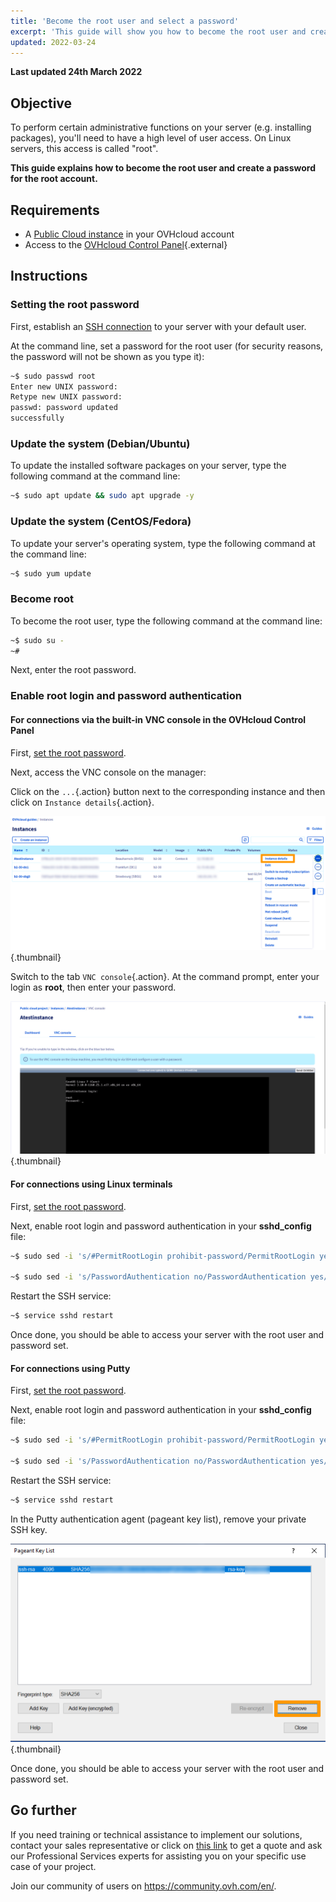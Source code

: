 ```yaml
---
title: 'Become the root user and select a password'
excerpt: 'This guide will show you how to become the root user and create a password for the root account'
updated: 2022-03-24
---
```


**Last updated 24th March 2022**

## Objective

To perform certain administrative functions on your server (e.g. installing packages), you'll need to have a high level of user access. On Linux servers, this access is called "root".

**This guide explains how to become the root user and create a password for the root account.**

## Requirements

- A [Public Cloud instance](/pages/public_cloud/compute/public-cloud-first-steps#create-instance) in your OVHcloud account
- Access to the [OVHcloud Control Panel](https://ca.ovh.com/auth/?action=gotomanager&from=https://www.ovh.com.au/&ovhSubsidiary=au){.external}

## Instructions

### Setting the root password <a name="settingtherootpassword"></a>

First, establish an [SSH connection](/pages/public_cloud/compute/public-cloud-first-steps#step-4-connecting-to-your-instance) to your server with your default user.

At the command line, set a password for the root user (for security reasons, the password will not be shown as you type it):

```bash
~$ sudo passwd root
Enter new UNIX password:
Retype new UNIX password:
passwd: password updated 
successfully
```

### Update the system (Debian/Ubuntu)

To update the installed software packages on your server, type the following command at the command line:

```bash
~$ sudo apt update && sudo apt upgrade -y
```

### Update the system (CentOS/Fedora)

To update your server's operating system, type the following command at the command line:

```bash
~$ sudo yum update
```

### Become root

To become the root user, type the following command at the command line:

```bash
~$ sudo su -
~#
```

Next, enter the root password.


### Enable root login and password authentication

#### For connections via the built-in VNC console in the OVHcloud Control Panel

First, [set the root password](#settingtherootpassword).

Next, access the VNC console on the manager:

Click on the `...`{.action} button next to the corresponding instance and then click on `Instance details`{.action}. 

![acces instance](images/instancedetails.png){.thumbnail}

Switch to the tab `VNC console`{.action}. At the command prompt, enter your login as **root**, then enter your password.

![vnc](images/vnc.png){.thumbnail} 

#### For connections using Linux terminals

First, [set the root password](#settingtherootpassword).

Next, enable root login and password authentication in your **sshd_config** file:

```bash
~$ sudo sed -i 's/#PermitRootLogin prohibit-password/PermitRootLogin yes/g' /etc/ssh/sshd_config

~$ sudo sed -i 's/PasswordAuthentication no/PasswordAuthentication yes/g' /etc/ssh/sshd_config
```

Restart the SSH service:

```bash
~$ service sshd restart
```

Once done, you should be able to access your server with the root user and password set.

#### For connections using Putty

First, [set the root password](#settingtherootpassword).

Next, enable root login and password authentication in your **sshd_config** file:

```bash
~$ sudo sed -i 's/#PermitRootLogin prohibit-password/PermitRootLogin yes/g' /etc/ssh/sshd_config

~$ sudo sed -i 's/PasswordAuthentication no/PasswordAuthentication yes/g' /etc/ssh/sshd_config
```

Restart the SSH service:

```bash
~$ service sshd restart
```

In the Putty authentication agent (pageant key list), remove your private SSH key.

![Remove private key](images/pageantkeylist.png){.thumbnail}

Once done, you should be able to access your server with the root user and password set.

## Go further

If you need training or technical assistance to implement our solutions, contact your sales representative or click on [this link](https://www.ovhcloud.com/en-au/professional-services/) to get a quote and ask our Professional Services experts for assisting you on your specific use case of your project.

Join our community of users on <https://community.ovh.com/en/>.